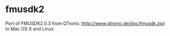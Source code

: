 fmusdk2
=======

Port of FMUSDK2.0.3 from QTronic (http://www.qtronic.de/doc/fmusdk.zip) to Mac OS X and Linux.

